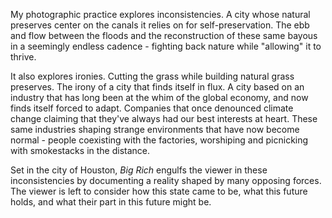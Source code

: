My photographic practice explores inconsistencies. A city whose natural preserves center on the canals it relies on for self-preservation. The ebb and flow between the floods and the reconstruction of these same bayous in a seemingly endless cadence - fighting back nature while "allowing" it to thrive.

It also explores ironies. Cutting the grass while building natural grass preserves. The irony of a city that finds itself in flux. A city based on an industry that has long been at the whim of the global economy, and now finds itself forced to adapt. Companies that once denounced climate change claiming that they've always had our best interests at heart. These same industries shaping strange environments that have now become normal - people coexisting with the factories, worshiping and picnicking with smokestacks in the distance.

Set in the city of Houston, *Big Rich* engulfs the viewer in these inconsistencies by documenting a reality shaped by many opposing forces. The viewer is left to consider how this state came to be, what this future holds, and what their part in this future might be.